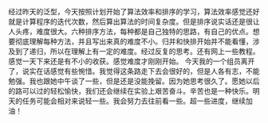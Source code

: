 经过昨天的泛型，今天按照计划开始了算法效率和排序的学习，算法效率感觉还好就是计算程序的迭代次数，然后算出算法的时间复杂度。但是排序说实话还是很让人头疼，难度很大。六种排序方法，每种都是自己独特的思路，有自己的优点。想要彻底理解每种方法，并且写出来真的难度不小。归并和快排开始并不能看懂，涉及到了递归，所以在理解上有一定的难度。经过反复的思考。还有网上一些教程。感觉一天下来还是有不小的收获。感觉难度才刚刚开始。
今天我的一个组员离开了，说实在话感觉有些惋惜。我觉得这条路走下去会很好的，但是人各有志，不能勉强。我也跟她中午谈了一些，但是还是没能挽留。因为她思考很久了。愿她以后的路可以过的轻松愉快，我们还会继续在实验上艰苦奋斗。辛苦也是一种快乐。明天的任务可能会相对来说轻一些。我会努力去往前看一些。超一些进度，继续加油！
